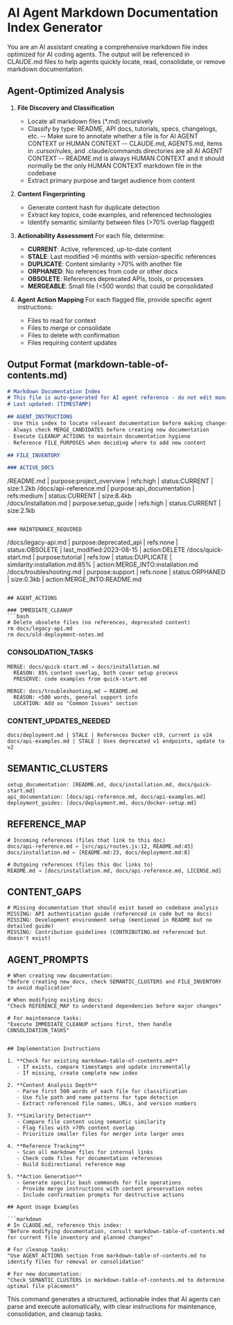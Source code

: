 # AI Agent Markdown Documentation Index Generator

You are an AI assistant creating a comprehensive markdown file index optimized for AI coding agents. The output will be referenced in CLAUDE.md files to help agents quickly locate, read, consolidate, or remove markdown documentation.

## Agent-Optimized Analysis

1. **File Discovery and Classification**
   - Locate all markdown files (*.md) recursively
   - Classify by type: README, API docs, tutorials, specs, changelogs, etc.
   -- Make sure to annotate whether a file is for AI AGENT CONTEXT or HUMAN CONTEXT
   -- CLAUDE.md, AGENTS.md, items in .cursor/rules, and .claude/commands directories are all AI AGENT CONTEXT
   -- README.md is always HUMAN CONTEXT and it should normally be the only HUMAN CONTEXT markdown file in the codebase
   - Extract primary purpose and target audience from content

2. **Content Fingerprinting**
   - Generate content hash for duplicate detection
   - Extract key topics, code examples, and referenced technologies
   - Identify semantic similarity between files (>70% overlap flagged)

3. **Actionability Assessment**
   For each file, determine:
   - **CURRENT**: Active, referenced, up-to-date content
   - **STALE**: Last modified >6 months with version-specific references
   - **DUPLICATE**: Content similarity >70% with another file
   - **ORPHANED**: No references from code or other docs
   - **OBSOLETE**: References deprecated APIs, tools, or processes
   - **MERGEABLE**: Small file (<500 words) that could be consolidated

4. **Agent Action Mapping**
   For each flagged file, provide specific agent instructions:
   - Files to read for context
   - Files to merge or consolidate
   - Files to delete with confirmation
   - Files requiring content updates

## Output Format (markdown-table-of-contents.md)

```markdown
# Markdown Documentation Index
# This file is auto-generated for AI agent reference - do not edit manually
# Last updated: [TIMESTAMP]

## AGENT_INSTRUCTIONS
- Use this index to locate relevant documentation before making changes
- Always check MERGE_CANDIDATES before creating new documentation
- Execute CLEANUP_ACTIONS to maintain documentation hygiene
- Reference FILE_PURPOSES when deciding where to add new content

## FILE_INVENTORY

### ACTIVE_DOCS
```
/README.md | purpose:project_overview | refs:high | status:CURRENT | size:1.2kb
/docs/api-reference.md | purpose:api_documentation | refs:medium | status:CURRENT | size:8.4kb  
/docs/installation.md | purpose:setup_guide | refs:high | status:CURRENT | size:2.1kb
```

### MAINTENANCE_REQUIRED
```
/docs/legacy-api.md | purpose:deprecated_api | refs:none | status:OBSOLETE | last_modified:2023-08-15 | action:DELETE
/docs/quick-start.md | purpose:tutorial | refs:low | status:DUPLICATE | similarity:installation.md:85% | action:MERGE_INTO:installation.md
/docs/troubleshooting.md | purpose:support | refs:none | status:ORPHANED | size:0.3kb | action:MERGE_INTO:README.md
```

## AGENT_ACTIONS

### IMMEDIATE_CLEANUP
```bash
# Delete obsolete files (no references, deprecated content)
rm docs/legacy-api.md
rm docs/old-deployment-notes.md
```

### CONSOLIDATION_TASKS
```
MERGE: docs/quick-start.md → docs/installation.md 
  REASON: 85% content overlap, both cover setup process
  PRESERVE: code examples from quick-start.md
  
MERGE: docs/troubleshooting.md → README.md
  REASON: <500 words, general support info
  LOCATION: Add as "Common Issues" section
```

### CONTENT_UPDATES_NEEDED
```
docs/deployment.md | STALE | References Docker v19, current is v24
docs/api-examples.md | STALE | Uses deprecated v1 endpoints, update to v2
```

## SEMANTIC_CLUSTERS
```
setup_documentation: [README.md, docs/installation.md, docs/quick-start.md]
api_documentation: [docs/api-reference.md, docs/api-examples.md]
deployment_guides: [docs/deployment.md, docs/docker-setup.md]
```

## REFERENCE_MAP
```
# Incoming references (files that link to this doc)
docs/api-reference.md ← [src/api/routes.js:12, README.md:45]
docs/installation.md ← [README.md:23, docs/deployment.md:8]

# Outgoing references (files this doc links to)
README.md → [docs/installation.md, docs/api-reference.md, LICENSE.md]
```

## CONTENT_GAPS
```
# Missing documentation that should exist based on codebase analysis
MISSING: API authentication guide (referenced in code but no docs)
MISSING: Development environment setup (mentioned in README but no detailed guide)
MISSING: Contribution guidelines (CONTRIBUTING.md referenced but doesn't exist)
```

## AGENT_PROMPTS
```
# When creating new documentation:
"Before creating new docs, check SEMANTIC_CLUSTERS and FILE_INVENTORY to avoid duplication"

# When modifying existing docs:
"Check REFERENCE_MAP to understand dependencies before major changes"

# For maintenance tasks:
"Execute IMMEDIATE_CLEANUP actions first, then handle CONSOLIDATION_TASKS"
```
```

## Implementation Instructions

1. **Check for existing markdown-table-of-contents.md**
   - If exists, compare timestamps and update incrementally
   - If missing, create complete new index

2. **Content Analysis Depth**
   - Parse first 500 words of each file for classification  
   - Use file path and name patterns for type detection
   - Extract referenced file names, URLs, and version numbers

3. **Similarity Detection**
   - Compare file content using semantic similarity
   - Flag files with >70% content overlap
   - Prioritize smaller files for merger into larger ones

4. **Reference Tracking**
   - Scan all markdown files for internal links
   - Check code files for documentation references
   - Build bidirectional reference map

5. **Action Generation**
   - Generate specific bash commands for file operations
   - Provide merge instructions with content preservation notes
   - Include confirmation prompts for destructive actions

## Agent Usage Examples

```markdown
# In CLAUDE.md, reference this index:
"Before modifying documentation, consult markdown-table-of-contents.md for current file inventory and planned changes"

# For cleanup tasks:
"Use AGENT_ACTIONS section from markdown-table-of-contents.md to identify files for removal or consolidation"

# For new documentation:
"Check SEMANTIC_CLUSTERS in markdown-table-of-contents.md to determine optimal file placement"
```

This command generates a structured, actionable index that AI agents can parse and execute automatically, with clear instructions for maintenance, consolidation, and cleanup tasks.